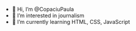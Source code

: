 - 👋 Hi, I’m @CopaciuPaula
- 👀 I’m interested in journalism
- 🌱 I’m currently learning HTML, CSS, JavaScript


<!---
CopaciuPaula/CopaciuPaula is a ✨ special ✨ repository because its `README.md` (this file) appears on your GitHub profile.
You can click the Preview link to take a look at your changes.
--->
